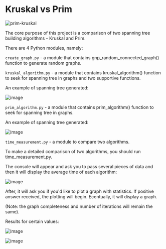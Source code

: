 # Kruskal vs Prim

![prim-kruskal](https://user-images.githubusercontent.com/91615650/154838046-16c67c3c-fa0a-4d13-ab47-86da31040bbb.png)

The core purpose of this project is a comparison of two spanning tree building algorithms - Kruskal and Prim.

There are 4 Python modules, namely:

```create_graph.py``` - a module that contains gnp_random_connected_graph() function to generate random graphs.

```kruskal_algorithm.py``` - a module that contains kruskal_algorithm() function to seek for spanning tree in graphs and two supportive functions.

An example of spanning tree generated:

![image](https://user-images.githubusercontent.com/91615650/154845615-ec98f5ac-15ad-4b43-b8eb-a62680270b4b.png)

```prim_algorithm.py``` - a module that contains prim_algorithm() function to seek for spanning tree in graphs.

An example of spanning tree generated:

![image](https://user-images.githubusercontent.com/91615650/154845701-0c88265f-32d8-4bff-a059-56d413260c04.png)

```time_measurement.py``` - a module to compare two algorithms.

To make a detailed comparison of two algorithms, you should run time_measurement.py.

The console will appear and ask you to pass several pieces of data and then it will display the average time of each algorithm:

![image](https://user-images.githubusercontent.com/91615650/154846036-4ec9a177-d9a1-42a2-8e68-d2d4b9de7ee9.png)

After, it will ask you if you'd like to plot a graph with statistics. If positive answer received, the plotting will begin. Ecentually, it will display a graph.

(Note: the graph completeness and number of iterations will remain the same).

Results for certain values:

![image](https://user-images.githubusercontent.com/91615650/154844282-a9bb912f-fcb7-4571-aca3-b3de258fc956.png)

![image](https://user-images.githubusercontent.com/91615650/154844387-34e18cdd-558f-44be-8cb7-b4e05980138a.png)
